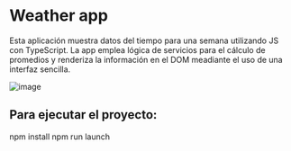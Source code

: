 # Weather app

Esta aplicación muestra datos del tiempo para una semana utilizando JS con TypeScript. La app emplea lógica de servicios para el cálculo de promedios y renderiza la información en el DOM meadiante el uso de una interfaz sencilla.

![image](https://github.com/user-attachments/assets/45ce8664-0150-4c81-9135-97c93088fce2)

## Para ejecutar el proyecto:

npm install
npm run launch
